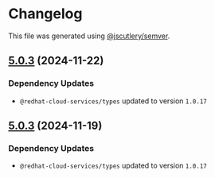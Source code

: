 # Changelog

This file was generated using [@jscutlery/semver](https://github.com/jscutlery/semver).

## [5.0.3](https://github.com/RedHatInsights/frontend-components/compare/@redhat-cloud-services/frontend-components-utilities-5.0.2...@redhat-cloud-services/frontend-components-utilities-5.0.3) (2024-11-22)

### Dependency Updates

* `@redhat-cloud-services/types` updated to version `1.0.17`
## [5.0.3](https://github.com/RedHatInsights/frontend-components/compare/@redhat-cloud-services/frontend-components-utilities-5.0.2...@redhat-cloud-services/frontend-components-utilities-5.0.3) (2024-11-19)

### Dependency Updates

* `@redhat-cloud-services/types` updated to version `1.0.17`
